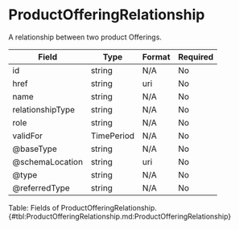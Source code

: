<!--
    ATTENTION: This file was generated via gradle!
               Do NOT manually edit this file! Any such changes will be overwritten!
-->

# ProductOfferingRelationship

A relationship between two product Offerings.

| Field | Type | Format | Required |
|-------|---|--------|---|
| id | string | N/A | No |
| href | string | uri | No |
| name | string | N/A | No |
| relationshipType | string | N/A | No |
| role | string | N/A | No |
| validFor | TimePeriod | N/A | No |
| \@baseType | string | N/A | No |
| \@schemaLocation | string | uri | No |
| \@type | string | N/A | No |
| \@referredType | string | N/A | No |

Table: Fields of ProductOfferingRelationship. {#tbl:ProductOfferingRelationship.md:ProductOfferingRelationship}
